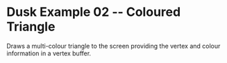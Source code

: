 # Dusk Example 02  -- Coloured Triangle

Draws a multi-colour triangle to the screen providing the
vertex and colour information in a vertex buffer.
